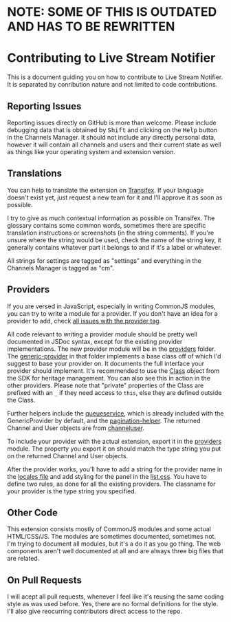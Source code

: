 # NOTE: SOME OF THIS IS OUTDATED AND HAS TO BE REWRITTEN

# Contributing to Live Stream Notifier
This is a document guiding you on how to contribute to Live Stream Notifier. It
is separated by conribution nature and not limited to code contributions.

## Reporting Issues
Reporting issues directly on GitHub is more than welcome. Please include
debugging data that is obtained by <kbd>Shift</kbd> and clicking on the <samp>Help</samp>
button in the Channels Manager. It should not include any directly personal data,
however it will contain all channels and users and their current state as well
as things like your operating system and extension version.

## Translations
You can help to translate the extension on [Transifex](https://www.transifex.com/freaktechnik/live-stream-notifier).
If your language doesn't exist yet, just request a new team for it and I'll
approve it as soon as possible.

I try to give as much contextual information as possible on Transifex. The glossary contains some common words, sometimes there are specific translation instructions or screenshots (in the string comments). If you're unsure where the string would be used, check the name of the string key, it generally contains whatever part it belongs to and if it's a label or whatever.

All strings for settings are tagged as "settings" and everything in the Channels Manager is tagged as "cm".

## Providers
If you are versed in JavaScript, especially in writing CommonJS modules, you can try to write a module for a provider. If you don't have an idea for a provider to add, check [all issues with the provider tag](https://github.com/freaktechnik/justintv-stream-notifications/labels/provider).

All code relevant to writing a provider module should be pretty well documented in JSDoc syntax, except for the existing provider implementations.
The new provider module will be in the [providers](lib/providers/) folder. The [generic-provider](lib/providers/generic-provider.js) in that folder implements a base class off of which I'd suggest to base your provider on. It documents the full interface your provider should implement. It's recommended to use the [Class](https://developer.mozilla.org/en-US/Add-ons/SDK/Low-Level_APIs/core_heritage#Class) object from the SDK for heritage management. You can also see this in action in the other providers. Please note that "private" properties of the Class are prefixed with an `_` if they need access to `this`, else they are defined outside the Class.

Further helpers include the [queueservice](/lib/queueservice.js), which is already included with the GenericProvider by default, and the [pagination-helper](/lib/pagination-helper.js). The returned Channel and User objects are from [channeluser](/lib/channeluser.js).

To include your provider with the actual extension, export it in the [providers](/lib/providers.js) module. The property you export it on should match the type string you put on the returned Channel and User objects.

After the provider works, you'll have to add a string for the provider name in the [locales file](/locale/en.properties#L29) and add styling for the panel in the [list.css](/data/list.css#L147). You have to define two rules, as done for all the existing providers. The classname for your provider is the type string you specified.

## Other Code
This extension consists mostly of CommonJS modules and some actual HTML/CSS/JS.
The modules are sometimes documented, sometimes not. I'm trying to document all
modules, but it's a do it as you go thing. The web components aren't well
documented at all and are always three big files that are related.

## On Pull Requests
I will acept all pull requests, whenever I feel like it's reusing the same
coding style as was used before. Yes, there are no formal definitions for the
style. I'll also give reocurring contributors direct access to the repo.
